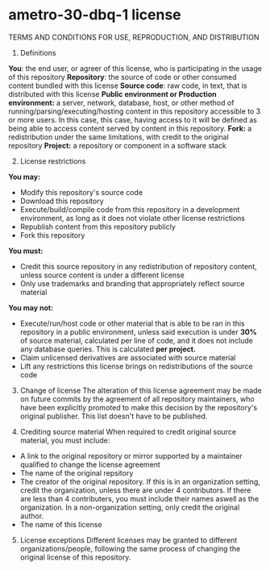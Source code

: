 # ametro-30-dbq-1 license

TERMS AND CONDITIONS FOR USE, REPRODUCTION, AND DISTRIBUTION

1. Definitions

**You**: the end user, or agreer of this license, who is participating in the usage of this repository
**Repository**: the source of code or other consumed content bundled with this license
**Source code**: raw code, in text, that is distributed with this license
**Public environment or Production environment:** a server, network, database, host, or other method of running/parsing/executing/hosting content in this repository accessible to 3 or more users. In this case, this case, having access to it will be defined as being able to access content served by content in this repository.
**Fork:** a redistribution under the same limitations, with credit to the original repository
**Project:** a repository or component in a software stack

2. License restrictions

**You may:**
  - Modify this repository's source code
  - Download this repository
  - Execute/build/compile code from this repository in a development environment, as long as it does not violate other license restrictions
  - Republish content from this repository publicly
  - Fork this repository
 
**You must:**
  - Credit this source repository in any redistribution of repository content, unless source content is under a different license
  - Only use trademarks and branding that appropriately reflect source material
 
**You may not:**
  - Execute/run/host code or other material that is able to be ran in this repository in a public environment, unless said execution is under **30%** of source material, calculated per line of code, and it does not include any database queries. This is calculated **per project.**
  - Claim unlicensed derivatives are associated with source material
  - Lift any restrictions this license brings on redistributions of the source code

3. Change of license
The alteration of this license agreement may be made on future commits by the agreement of all repository maintainers, who have been explicitly promoted to make this decision by the repository's original publisher. This list doesn't have to be published.

4. Crediting source material
When required to credit original source material, you must include:
 - A link to the original repository or mirror supported by a maintainer qualified to change the license agreement
 - The name of the original repsitory
 - The creator of the original repository. If this is in an organization setting, credit the organization, unless there are under 4 contributors. If there are less than 4 contributers, you must include their names aswell as the organization. In a non-organization setting, only credit the original author.
 - The name of this license

5. License exceptions
Different licenses may be granted to different organizations/people, following the same process of changing the original license of this repository.